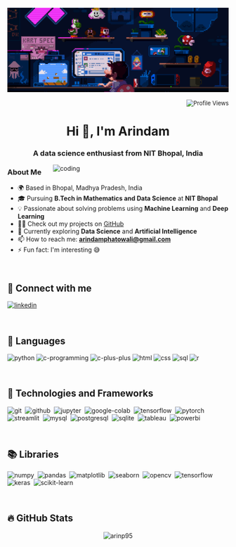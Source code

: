 <!-- Banner -->
<p align="center">
  <img src="banner.gif" alt="banner" />
</p>

<!-- Profile Views Counter -->
<p align="right" style="font-size: small;"> 
  <img src="https://komarev.com/ghpvc/?username=arinp95&label=Profile%20views&color=0e75b6&style=flat" alt="Profile Views" />
</p>

<!-- Heading -->
<h1 align="center">Hi 👋, I'm Arindam</h1>
<h3 align="center">A data science enthusiast from NIT Bhopal, India</h3>

<!-- About Section -->
<img align="right" alt="coding" width="400" src="https://camo.githubusercontent.com/8a9c7f854df987a0b488caf7b4ca6fb56e368e1a0b85602574da94c19d1c2d2e/68747470733a2f2f70687973696373677572756b756c2e66696c65732e776f726470726573732e636f6d2f323031392f30322f6368617261637465722d312e676966">

### About Me
- 🌍 Based in Bhopal, Madhya Pradesh, India
- 🎓 Pursuing **B.Tech in Mathematics and Data Science** at **NIT Bhopal**
- 💡 Passionate about solving problems using **Machine Learning** and **Deep Learning**
- 👨‍💻 Check out my projects on [GitHub](https://github.com/arinp95)
- 🌱 Currently exploring **Data Science** and **Artificial Intelligence**
- 📫 How to reach me: **arindamphatowali@gmail.com**
- ⚡ Fun fact: I'm interesting 😅

<br>

<!-- Connect with Me -->
## 📲 Connect with me
<p align="left">
  <a href="https://linkedin.com/in/arinp95" target="blank">
    <img width="48" height="48" src="https://img.icons8.com/fluency/48/linkedin.png" alt="linkedin"/>
  </a>
</p>

<br>

<!-- Languages Section -->
## 📝 Languages
<p align="left">
  <img width="48" height="48" src="https://img.icons8.com/color/48/python--v1.png" alt="python"/>
  <img width="48" height="48" src="https://img.icons8.com/color/40/c-programming.png" alt="c-programming"/>
  <img width="48" height="48" src="https://img.icons8.com/color/48/c-plus-plus-logo.png" alt="c-plus-plus"/>
  <img width="48" height="48" src="https://img.icons8.com/color/48/html-5--v1.png" alt="html"/>
  <img width="48" height="48" src="https://img.icons8.com/color/48/css3.png" alt="css"/>
  <img width="48" height="48" src="https://img.icons8.com/color/48/sql.png" alt="sql"/>
  <img width="48" height="48" src="https://img.icons8.com/color/48/r.png" alt="r"/>
</p>

<br>

<!-- Technologies and Frameworks Section -->
## 🧩 Technologies and Frameworks
<p align="left">
  <img width="48" height="48" src="https://upload.wikimedia.org/wikipedia/commons/3/3f/Git_icon.svg" alt="git"/>&nbsp;
  <img width="48" height="48" src="https://github.githubassets.com/images/modules/logos_page/GitHub-Mark.png" alt="github"/>&nbsp;
  <img width="48" height="48" src="https://upload.wikimedia.org/wikipedia/commons/3/38/Jupyter_logo.svg" alt="jupyter"/>&nbsp;
  <img width="48" height="48" src="https://upload.wikimedia.org/wikipedia/commons/d/d0/Google_Colaboratory_SVG_Logo.svg" alt="google-colab"/>&nbsp;
  <img width="48" height="48" src="https://upload.wikimedia.org/wikipedia/commons/2/2d/Tensorflow_logo.svg" alt="tensorflow"/>&nbsp;
  <img width="48" height="48" src="https://upload.wikimedia.org/wikipedia/commons/1/10/PyTorch_logo_icon.svg" alt="pytorch"/>&nbsp;
  <img height="48" src="https://streamlit.io/images/brand/streamlit-mark-color.png?nf_resize=smartcrop&w=56&h=32" alt="streamlit"/>&nbsp;
  <img height="48" src="https://upload.wikimedia.org/wikipedia/labs/8/8e/Mysql_logo.png" alt="mysql"/>&nbsp;
  <img width="48" height="48" src="https://upload.wikimedia.org/wikipedia/commons/2/29/Postgresql_elephant.svg" alt="postgresql"/>&nbsp;
  <img width="48" height="48" src="https://upload.wikimedia.org/wikipedia/commons/3/38/SQLite370.svg" alt="sqlite"/>&nbsp;
  <img width="48" height="48" src="https://cdn.worldvectorlogo.com/logos/tableau-software.svg" alt="tableau"/>&nbsp;
  <img width="48" height="48" src="https://cdn.worldvectorlogo.com/logos/power-bi.svg" alt="powerbi"/>&nbsp;
</p>

<br>

<!-- Libraries Section -->
## 📚 Libraries
<p align="left">
  <img width="48" height="48" src="https://seeklogo.com/images/N/numpy-logo-479C24EC79-seeklogo.com.png" alt="numpy"/>&nbsp;
  <img width="48" height="48" src="https://upload.wikimedia.org/wikipedia/commons/2/22/Pandas_mark.svg" alt="pandas"/>&nbsp;
  <img width="48" height="48" src="https://upload.wikimedia.org/wikipedia/commons/0/01/Created_with_Matplotlib-logo.svg" alt="matplotlib"/>&nbsp;
  <img width="48" height="48" src="https://user-images.githubusercontent.com/315810/92159303-30d41100-edfb-11ea-8107-1c5352202571.png" alt="seaborn"/>&nbsp;
  <img height="48" src="https://github.com/opencv/opencv/wiki/logo/OpenCV_logo_black.png" alt="opencv"/>&nbsp;
  <img width="48" height="48" src="https://upload.wikimedia.org/wikipedia/commons/2/2d/Tensorflow_logo.svg" alt="tensorflow"/>&nbsp;
  <img width="48" height="48" src="https://upload.wikimedia.org/wikipedia/commons/a/ae/Keras_logo.svg" alt="keras"/>&nbsp;
  <img width="48" height="48" src="https://upload.wikimedia.org/wikipedia/commons/0/05/Scikit_learn_logo_small.svg" alt="scikit-learn"/>&nbsp;
</p>

<br>

<!-- GitHub Stats Section -->
## 🔥 GitHub Stats
<p align="center">
  <img align="center" src="https://github-readme-stats.vercel.app/api/top-langs?username=arinp95&show_icons=true&locale=en&layout=compact" alt="arinp95" />
</p>
